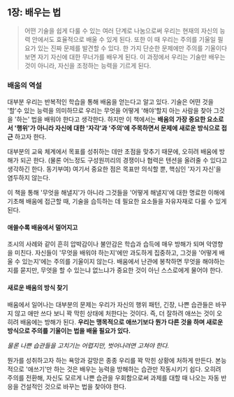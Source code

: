 ## 1장: 배우는 법

> 어떤 기술을 쉽게 다룰 수 있는 여러 단계로 나눔으로써 우리는 현재의 자신의 능력 안에서도 효율적으로 배울 수 있게 된다. 또한 이 때 우리는 주의를 기울일 필요가 있는 진짜 문제를 발견할 수 있다. 한 가지 단순한 문제에만 주의를 기울이다 보면 자기 자신에 대한 무너가를 배우게 된다. 이 과정에서 우리는 기술만 배우는 것이 아니라, 자신을 조정하는 능력을 기르게 된다.

### 배움의 역설

대부분 우리는 반복적인 학습을 통해 배움을 얻는다고 알고 있다. 기술은 어떤 것을 '할'수 있는 능력을 의미하므로 우리는 무엇을 어떻게 '해야'할지 아는 사람을 찾아 그것을 '하는' 법을 배워야 한다고 생각한다. 하지만 이 책에서는 **배움의 가장 중요한 요소로서 '행위'가 아니라 자신에 대한 '자각'과 '주의'에 주목하면서 문제에 새로운 방식으로 접근** 하고자 한다.

대부분의 교육 체계에서 목표를 성취하는 데만 초점을 맞추기 때문에, 오히려 배움에 방해가 되곤 한다. (물론 어느정도 구성원끼리의 경쟁이나 협력은 텐션을 올려줄 수 있다고 생각하긴 한다. 동기부여) 여기서 중요한 점은 목표만 의식할 뿐, 핵심인 '자기 자신'을 염두하지 않는다.

이 책을 통해 '무엇을 해낼지'가 아니라 그것들을 '어떻게 해낼지'에 대한 명료한 이해에 기초해 배움에 접근할 때, 기술을 습득하는 데 필요한 요소들을 자유자재로 다룰 수 있게 된다.

#### 애쓸수록 배움에서 멀어지고

조시의 사례와 같이 흔히 압박감이나 불안감은 학습과 습득에 매우 방해가 되며 악영향을 미친다. 자신들이 '무엇을 배워야 하는지'에만 과도하게 집중하고, 그것을 '어떻게 배울 수 있는지'에는 주의를 기울이지 않는다. 배움에서 난관에 봉착하면 무엇을 해야하는지를 묻지만, 무엇을 할 수 있는냐 없느냐가 중요한 것이 아닌 스스로에게 물어야 한다.

#### 새로운 배움의 방식 찾기

배움에서 일어나는 대부분의 문제는 우리가 자신의 행위 패턴, 긴장, 나쁜 습관들은 바꾸지 않고 애만 쓰다 보니 꽉 막힌 상태에 처한다는 것이다. 즉, 더 잘하려 애쓰는 것이 오히려 배움에는 방해가 된다. **우리는 맹목적으로 애쓰기보다 뭔가 다른 것을 하며 새로운 방식으로 주의를 기울이는 법을 배울 필요가 있다.**

*물론 나쁜 습관들을 고치기는 어렵지만, 벗어나려면 고쳐야 한다.*

뭔가를 성취하고자 하는 욕망과 갈망은 종종 우리를 꽉 막힌 상황에 처하게 만든다. 본능적으로 '애쓰기'만 하는 것은 배우는 능력을 방해하는 습관만 작동시키기 쉽다. 오히려 주의를 전환해, 자신도 모르게 나쁜 습관을 우회함으로써 과제를 대할 때 나오는 자동 반응을 건설적인 것으로 바꾸는 법을 찾아야 한다.
